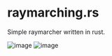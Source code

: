 # raymarching.rs

Simple raymarcher written in rust. 

![image](https://github.com/dyatelok/raymarching.rs/assets/92210438/6c6a4523-cc67-4503-aad2-6c3e911a1a6b)
![image](https://github.com/dyatelok/raymarching.rs/assets/92210438/6d4beb27-c9af-4e22-821b-727ad28d96d7)
